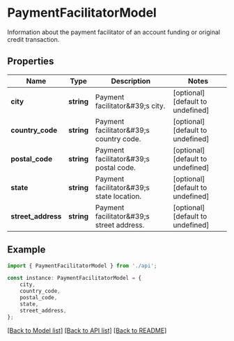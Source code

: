 # PaymentFacilitatorModel

Information about the payment facilitator of an account funding or original credit transaction.

## Properties

Name | Type | Description | Notes
------------ | ------------- | ------------- | -------------
**city** | **string** | Payment facilitator\&#39;s city. | [optional] [default to undefined]
**country_code** | **string** | Payment facilitator\&#39;s country code. | [optional] [default to undefined]
**postal_code** | **string** | Payment facilitator\&#39;s postal code. | [optional] [default to undefined]
**state** | **string** | Payment facilitator\&#39;s state location. | [optional] [default to undefined]
**street_address** | **string** | Payment facilitator\&#39;s street address. | [optional] [default to undefined]

## Example

```typescript
import { PaymentFacilitatorModel } from './api';

const instance: PaymentFacilitatorModel = {
    city,
    country_code,
    postal_code,
    state,
    street_address,
};
```

[[Back to Model list]](../README.md#documentation-for-models) [[Back to API list]](../README.md#documentation-for-api-endpoints) [[Back to README]](../README.md)

